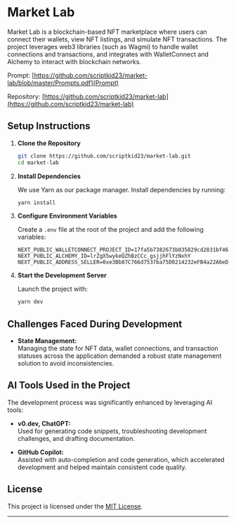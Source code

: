 
# Market Lab

Market Lab is a blockchain-based NFT marketplace where users can connect their wallets, view NFT listings, and simulate NFT transactions. The project leverages web3 libraries (such as Wagmi) to handle wallet connections and transactions, and integrates with WalletConnect and Alchemy to interact with blockchain networks.

Prompt: [https://github.com/scriptkid23/market-lab/blob/master/Prompts.pdf](Prompt)

Repository: [https://github.com/scriptkid23/market-lab](https://github.com/scriptkid23/market-lab)

## Setup Instructions

1. **Clone the Repository**

   ```bash
   git clone https://github.com/scriptkid23/market-lab.git
   cd market-lab
   ```

2. **Install Dependencies**

   We use Yarn as our package manager. Install dependencies by running:

   ```bash
   yarn install
   ```

3. **Configure Environment Variables**

   Create a `.env` file at the root of the project and add the following variables:

   ```env
   NEXT_PUBLIC_WALLETCONNECT_PROJECT_ID=17fa5b7382673b035829cd2831bf4662
   NEXT_PUBLIC_ALCHEMY_ID=lrZgX5wykeQZhBzCCc_gsjjhFlYzNxhY
   NEXT_PUBLIC_ADDRESS_SELLER=0xe3Bb87C766d7537ba75D0214232eFB4a22A6eDcd
   ```

4. **Start the Development Server**

   Launch the project with:

   ```bash
   yarn dev
   ```

## Challenges Faced During Development

- **State Management:**  
  Managing the state for NFT data, wallet connections, and transaction statuses across the application demanded a robust state management solution to avoid inconsistencies.


## AI Tools Used in the Project

The development process was significantly enhanced by leveraging AI tools:

- **v0.dev, ChatGPT:**  
  Used for generating code snippets, troubleshooting development challenges, and drafting documentation.

- **GitHub Copilot:**  
  Assisted with auto-completion and code generation, which accelerated development and helped maintain consistent code quality.

## License

This project is licensed under the [MIT License](LICENSE).

---